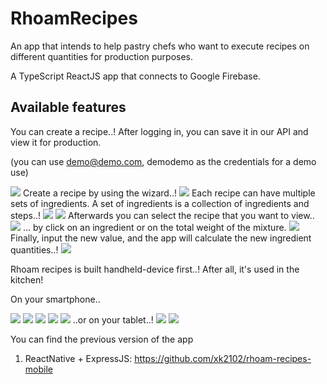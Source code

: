 # RhoamRecipes

An app that intends to help pastry chefs who want to execute recipes on different quantities for production purposes.

A TypeScript ReactJS app that connects to Google Firebase.

## Available features

You can create a recipe..! After logging in, you can save it in our API and view it for production.

(you can use demo@demo.com, demodemo as the credentials for a demo use)

<img src="pics/fhd/2.png" />
Create a recipe by using the wizard..!
<img src="pics/fhd/1.png" />
Each recipe can have multiple sets of ingredients.
A set of ingredients is a collection of ingredients and steps..!
<img src="pics/fhd/3.png" />
<img src="pics/fhd/5.png" />
Afterwards you can select the recipe that you want to view..
<img src="pics/fhd/6.png" />
... by click on an ingredient or on the total weight of the mixture.
<img src="pics/fhd/4.png" />
Finally, input the new value, and the app will calculate the new ingredient quantities..!
<img src="pics/fhd/7.png" />

Rhoam recipes is built handheld-device first..! After all, it's used in the kitchen!

On your smartphone..

<img src="pics/mobile/1.png" />
<img src="pics/mobile/2.png" />
<img src="pics/mobile/3.png" />
<img src="pics/mobile/4.png" />
<img src="pics/mobile/5.png" />
..or on your tablet..!
<img src="pics/tablet/1.png" />
<img src="pics/tablet/2.png" />

You can find the previous version of the app

1.  ReactNative + ExpressJS: <https://github.com/xk2102/rhoam-recipes-mobile>
